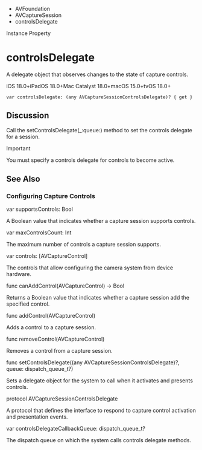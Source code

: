 

- AVFoundation
- AVCaptureSession
-  controlsDelegate 

Instance Property

# controlsDelegate

A delegate object that observes changes to the state of capture controls.

iOS 18.0+iPadOS 18.0+Mac Catalyst 18.0+macOS 15.0+tvOS 18.0+

``` source
var controlsDelegate: (any AVCaptureSessionControlsDelegate)? { get }
```

## Discussion

Call the setControlsDelegate(_:queue:) method to set the controls delegate for a session.

Important

You must specify a controls delegate for controls to become active.

## See Also

### Configuring Capture Controls

var supportsControls: Bool

A Boolean value that indicates whether a capture session supports controls.

var maxControlsCount: Int

The maximum number of controls a capture session supports.

var controls: [AVCaptureControl]

The controls that allow configuring the camera system from device hardware.

func canAddControl(AVCaptureControl) -> Bool

Returns a Boolean value that indicates whether a capture session add the specified control.

func addControl(AVCaptureControl)

Adds a control to a capture session.

func removeControl(AVCaptureControl)

Removes a control from a capture session.

func setControlsDelegate((any AVCaptureSessionControlsDelegate)?, queue: dispatch_queue_t?)

Sets a delegate object for the system to call when it activates and presents controls.

protocol AVCaptureSessionControlsDelegate

A protocol that defines the interface to respond to capture control activation and presentation events.

var controlsDelegateCallbackQueue: dispatch_queue_t?

The dispatch queue on which the system calls controls delegate methods.


